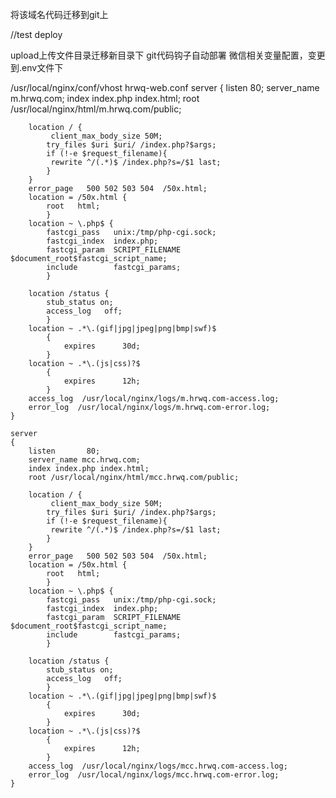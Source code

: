 将该域名代码迁移到git上

//test deploy

upload上传文件目录迁移新目录下
git代码钩子自动部署
微信相关变量配置，变更到.env文件下


/usr/local/nginx/conf/vhost hrwq-web.conf
    server
    {
        listen       80;
        server_name m.hrwq.com;
        index index.php index.html;
        root /usr/local/nginx/html/m.hrwq.com/public;

        location / {
             client_max_body_size 50M;
            try_files $uri $uri/ /index.php?$args;
            if (!-e $request_filename){
             rewrite ^/(.*)$ /index.php?s=/$1 last;
            }
        }     
        error_page   500 502 503 504  /50x.html;
        location = /50x.html {
            root   html;
            }
        location ~ \.php$ {
            fastcgi_pass   unix:/tmp/php-cgi.sock;
            fastcgi_index  index.php;
            fastcgi_param  SCRIPT_FILENAME  $document_root$fastcgi_script_name;
            include        fastcgi_params;
            }

        location /status {
            stub_status on;
            access_log   off;
            }
        location ~ .*\.(gif|jpg|jpeg|png|bmp|swf)$
            {
                expires      30d;
            }
        location ~ .*\.(js|css)?$
            {
                expires      12h;
            }
        access_log  /usr/local/nginx/logs/m.hrwq.com-access.log;
        error_log  /usr/local/nginx/logs/m.hrwq.com-error.log;
    }

    server
    {
        listen       80;
        server_name mcc.hrwq.com;
        index index.php index.html;
        root /usr/local/nginx/html/mcc.hrwq.com/public;

        location / {
             client_max_body_size 50M;
            try_files $uri $uri/ /index.php?$args;
            if (!-e $request_filename){
             rewrite ^/(.*)$ /index.php?s=/$1 last;
            }
        }
        error_page   500 502 503 504  /50x.html;
        location = /50x.html {
            root   html;
            }
        location ~ \.php$ {
            fastcgi_pass   unix:/tmp/php-cgi.sock;
            fastcgi_index  index.php;
            fastcgi_param  SCRIPT_FILENAME  $document_root$fastcgi_script_name;
            include        fastcgi_params;
            }

        location /status {
            stub_status on;
            access_log   off;
            }
        location ~ .*\.(gif|jpg|jpeg|png|bmp|swf)$
            {
                expires      30d;
            }
        location ~ .*\.(js|css)?$
            {
                expires      12h;
            }
        access_log  /usr/local/nginx/logs/mcc.hrwq.com-access.log;
        error_log  /usr/local/nginx/logs/mcc.hrwq.com-error.log;
    }